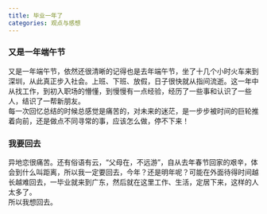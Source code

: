 ```yaml
---
title: 毕业一年了
categories: 观点与感想
---
```


### 又是一年端午节

又是一年端午节，依然还很清晰的记得也是去年端午节，坐了十几个小时火车来到深圳，从此真正步入社会。上班、下班、放假，日子很快就从指间流逝。这一年中从找工作，到初入职场的懵懂，到慢慢有一点经验，经历了一些事和认识了一些人，结识了一帮新朋友。<br>
每一次回忆总结的时候总感觉是痛苦的，对未来的迷茫，是一步步被时间的巨轮推着向前，还是做点不同寻常的事，应该怎么做，停不下来！
<!-- more -->
### 我要回去

异地恋很痛苦。还有俗语有云，“父母在，不远游”，自从去年春节回家的艰辛，体会到什么叫距离，所以我一定要回去，今年？还是明年呢？可能在外面待得时间越长越难回去，一毕业就来到广东，然后就在这里工作、生活，定居下来，这样的人太多了。<br>
所以我想回去。
